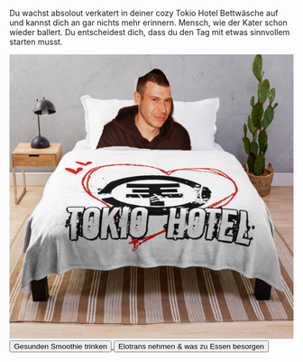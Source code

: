 Du wachst absolout verkatert in deiner cozy Tokio Hotel Bettwäsche auf und kannst dich an gar nichts mehr erinnern. Mensch, wie der Kater schon wieder ballert. Du entscheidest dich, dass du den Tag mit etwas sinnvollem starten musst.

<img src="img/tokiohotel.png">
<a href="/clemens/verloren.html">
<button>Gesunden Smoothie trinken</button>
</a>
<a href="/clemens/staebchenkultur.html">
<button>Elotrans nehmen & was zu Essen besorgen</button>
</a>